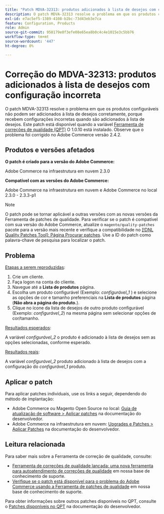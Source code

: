 ```yaml
---
title: "Patch MDVA-32313: produtos adicionados à lista de desejos com configuração incorreta"
description: O patch MDVA-32313 resolve o problema em que os produtos configuráveis não podem ser adicionados à lista de desejos corretamente, porque recebem configurações incorretas quando são adicionados à lista de desejos. Este patch está disponível quando a [Ferramenta de correções de qualidade (QPT)](https://devdocs.magento.com/guides/v2.4/comp-mgr/patching.html#mqp) 1.0.10 está instalada. Observe que o problema foi corrigido no Adobe Commerce versão 2.4.2.
exl-id: e7ac5ef5-1389-4108-b2bc-73d43eb3e7ca
feature: Configuration, Products
role: Admin
source-git-commit: 958179e0f3efe08e65ea8b0c4c4e1015e3c5bb76
workflow-type: tm+mt
source-wordcount: '447'
ht-degree: 0%

---
```


# Correção do MDVA-32313: produtos adicionados à lista de desejos com configuração incorreta

O patch MDVA-32313 resolve o problema em que os produtos configuráveis não podem ser adicionados à lista de desejos corretamente, porque recebem configurações incorretas quando são adicionados à lista de desejos. Este patch está disponível quando a variável [Ferramenta de correções de qualidade (QPT)](https://devdocs.magento.com/guides/v2.4/comp-mgr/patching.html#mqp) O 1.0.10 está instalado. Observe que o problema foi corrigido no Adobe Commerce versão 2.4.2.

## Produtos e versões afetados

**O patch é criado para a versão do Adobe Commerce:**

Adobe Commerce na infraestrutura em nuvem 2.3.0

**Compatível com as versões do Adobe Commerce:**

Adobe Commerce na infraestrutura em nuvem e Adobe Commerce no local 2.3.0 - 2.3.3-p1

>[!NOTE]
>
>O patch pode se tornar aplicável a outras versões com as novas versões da Ferramenta de patches de qualidade. Para verificar se o patch é compatível com sua versão do Adobe Commerce, atualize o `magento/quality-patches` pacote para a versão mais recente e verifique a compatibilidade no [[!DNL Quality Patches Tool]: Página Procurar patches](https://devdocs.magento.com/quality-patches/tool.html#patch-grid). Use a ID do patch como palavra-chave de pesquisa para localizar o patch.

## Problema

<u>Etapas a serem reproduzidas</u>:

1. Crie um cliente.
1. Faça logon na conta do cliente.
1. Navegue até a **Lista de produtos** página.
1. Escolha um produto configurável (Exemplo: *configurável\_1* ) e selecione as opções de cor e tamanho preferenciais na **Lista de produtos** página (**Não abra a página do produto.**).
1. Clique no ícone da lista de desejos de outro produto configurável (Exemplo: *configurável\_2*) na mesma página sem selecionar opções de cor/tamanho.

<u>Resultados esperados</u>:

A variável *configurável\_2* o produto é adicionado à lista de desejos sem as opções selecionadas, conforme esperado.

<u>Resultados reais</u>:

A variável *configurável\_2* produto adicionado à lista de desejos com a configuração do *configurável\_1* produto.

## Aplicar o patch

Para aplicar patches individuais, use os links a seguir, dependendo do método de implantação:

* Adobe Commerce ou Magento Open Source no local: [Guia de atualização de software > Aplicar patches](https://devdocs.magento.com/guides/v2.4/comp-mgr/patching/mqp.html) na documentação do desenvolvedor.
* Adobe Commerce na infraestrutura em nuvem: [Upgrades e Patches > Aplicar Patches](https://devdocs.magento.com/cloud/project/project-patch.html) na documentação do desenvolvedor.

## Leitura relacionada

Para saber mais sobre a Ferramenta de correção de qualidade, consulte:

* [Ferramenta de correções de qualidade lançada: uma nova ferramenta para autoatendimento de correções de qualidade](/help/announcements/adobe-commerce-announcements/magento-quality-patches-released-new-tool-to-self-serve-quality-patches.md) em nossa base de conhecimento de suporte.
* [Verifique se o patch está disponível para o problema do Adobe Commerce usando a Ferramenta de patches de qualidade](/help/support-tools/patches-available-in-qpt-tool/check-patch-for-magento-issue-with-magento-quality-patches.md) em nossa base de conhecimento de suporte.

Para obter informações sobre outros patches disponíveis no QPT, consulte o [Patches disponíveis no QPT](https://devdocs.magento.com/quality-patches/tool.html#patch-grid) na documentação do desenvolvedor.
